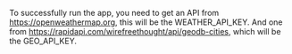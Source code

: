 To successfully run the app, you need to get an API from https://openweathermap.org, this will be the WEATHER_API_KEY.
And one from https://rapidapi.com/wirefreethought/api/geodb-cities, which will be the GEO_API_KEY.
